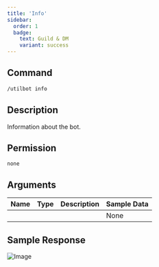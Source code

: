 ```yaml
---
title: 'Info'
sidebar:
  order: 1
  badge:
    text: Guild & DM
    variant: success
---
```


## Command

```txt
/utilbot info
```

## Description

Information about the bot.

## Permission

` none `

## Arguments

| Name | Type | Description | Sample Data |
| ---- | ---- | ----------- | ----------- |
|  |  |  | None |

## Sample Response

![Image](https://cdn.utilbot.co/2021-05-28_aff22211-690c-42ea-8186-a69b6cd8f99c.png)
